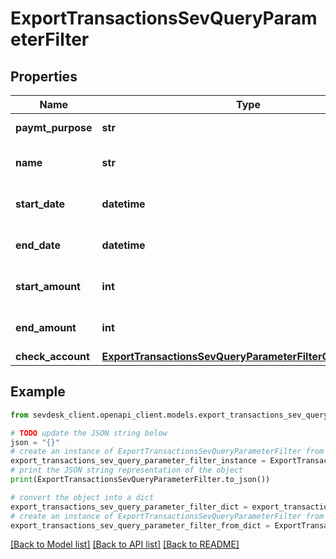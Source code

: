 # ExportTransactionsSevQueryParameterFilter


## Properties

Name | Type | Description | Notes
------------ | ------------- | ------------- | -------------
**paymt_purpose** | **str** | the payment purpose | [optional] 
**name** | **str** | the name of the payee/payer | [optional] 
**start_date** | **datetime** | Start date of the transactions | [optional] 
**end_date** | **datetime** | End date of the transactions | [optional] 
**start_amount** | **int** | filters the transactions by amount | [optional] 
**end_amount** | **int** | filters the transactions by amount | [optional] 
**check_account** | [**ExportTransactionsSevQueryParameterFilterCheckAccount**](ExportTransactionsSevQueryParameterFilterCheckAccount.md) |  | [optional] 

## Example

```python
from sevdesk_client.openapi_client.models.export_transactions_sev_query_parameter_filter import ExportTransactionsSevQueryParameterFilter

# TODO update the JSON string below
json = "{}"
# create an instance of ExportTransactionsSevQueryParameterFilter from a JSON string
export_transactions_sev_query_parameter_filter_instance = ExportTransactionsSevQueryParameterFilter.from_json(json)
# print the JSON string representation of the object
print(ExportTransactionsSevQueryParameterFilter.to_json())

# convert the object into a dict
export_transactions_sev_query_parameter_filter_dict = export_transactions_sev_query_parameter_filter_instance.to_dict()
# create an instance of ExportTransactionsSevQueryParameterFilter from a dict
export_transactions_sev_query_parameter_filter_from_dict = ExportTransactionsSevQueryParameterFilter.from_dict(export_transactions_sev_query_parameter_filter_dict)
```
[[Back to Model list]](../README.md#documentation-for-models) [[Back to API list]](../README.md#documentation-for-api-endpoints) [[Back to README]](../README.md)



